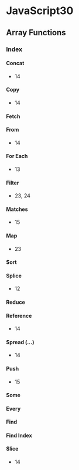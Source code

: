 # JavaScript30

## Array Functions

### Index

#### Concat
* 14

#### Copy
* 14

#### Fetch

#### From
* 14

#### For Each
* 13

#### Filter
* 23, 24

#### Matches
* 15

#### Map
* 23

#### Sort

#### Splice
* 12

#### Reduce

#### Reference
* 14

#### Spread (...)
* 14

#### Push
* 15

#### Some

#### Every

#### Find

#### Find Index

#### Slice
* 14